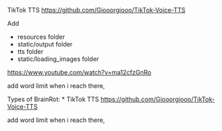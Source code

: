 TikTok TTS https://github.com/Giooorgiooo/TikTok-Voice-TTS

Add 
* resources folder
* static/output folder
* tts folder 
* static/loading_images folder


https://www.youtube.com/watch?v=ma12cfzGnRo

add word limit when i reach there,

Types of BrainRot:
* 
TikTok TTS
https://github.com/Giooorgiooo/TikTok-Voice-TTS


add word limit when i reach there,

